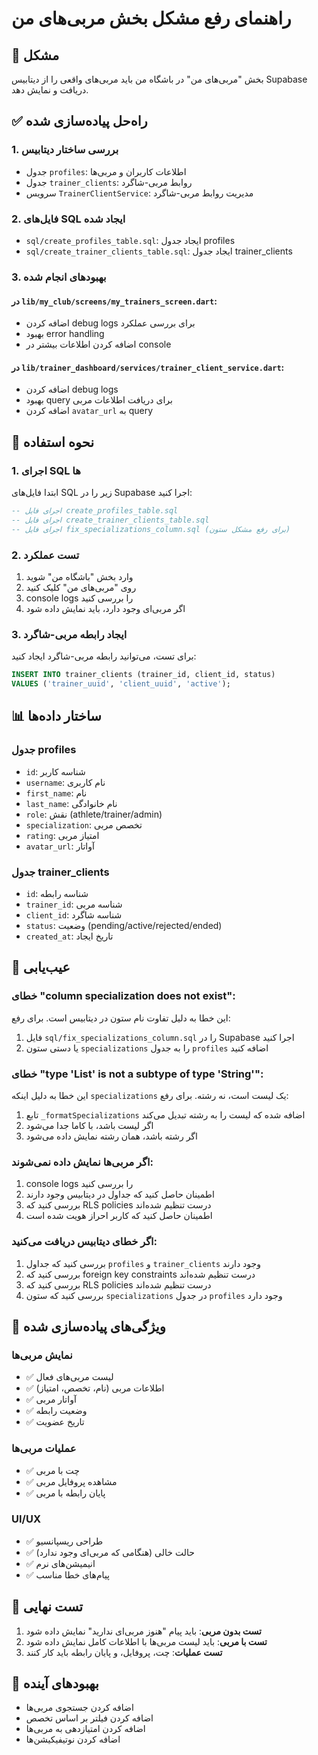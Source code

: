 # راهنمای رفع مشکل بخش مربی‌های من

## 🎯 مشکل
بخش "مربی‌های من" در باشگاه من باید مربی‌های واقعی را از دیتابیس Supabase دریافت و نمایش دهد.

## ✅ راه‌حل پیاده‌سازی شده

### 1. بررسی ساختار دیتابیس
- جدول `profiles`: اطلاعات کاربران و مربی‌ها
- جدول `trainer_clients`: روابط مربی-شاگرد
- سرویس `TrainerClientService`: مدیریت روابط مربی-شاگرد

### 2. فایل‌های SQL ایجاد شده
- `sql/create_profiles_table.sql`: ایجاد جدول profiles
- `sql/create_trainer_clients_table.sql`: ایجاد جدول trainer_clients

### 3. بهبودهای انجام شده

#### در `lib/my_club/screens/my_trainers_screen.dart`:
- اضافه کردن debug logs برای بررسی عملکرد
- بهبود error handling
- اضافه کردن اطلاعات بیشتر در console

#### در `lib/trainer_dashboard/services/trainer_client_service.dart`:
- اضافه کردن debug logs
- بهبود query برای دریافت اطلاعات مربی
- اضافه کردن `avatar_url` به query

## 🔧 نحوه استفاده

### 1. اجرای SQL ها
ابتدا فایل‌های SQL زیر را در Supabase اجرا کنید:
```sql
-- اجرای فایل create_profiles_table.sql
-- اجرای فایل create_trainer_clients_table.sql
-- اجرای فایل fix_specializations_column.sql (برای رفع مشکل ستون)
```

### 2. تست عملکرد
1. وارد بخش "باشگاه من" شوید
2. روی "مربی‌های من" کلیک کنید
3. console logs را بررسی کنید
4. اگر مربی‌ای وجود دارد، باید نمایش داده شود

### 3. ایجاد رابطه مربی-شاگرد
برای تست، می‌توانید رابطه مربی-شاگرد ایجاد کنید:
```sql
INSERT INTO trainer_clients (trainer_id, client_id, status) 
VALUES ('trainer_uuid', 'client_uuid', 'active');
```

## 📊 ساختار داده‌ها

### جدول profiles
- `id`: شناسه کاربر
- `username`: نام کاربری
- `first_name`: نام
- `last_name`: نام خانوادگی
- `role`: نقش (athlete/trainer/admin)
- `specialization`: تخصص مربی
- `rating`: امتیاز مربی
- `avatar_url`: آواتار

### جدول trainer_clients
- `id`: شناسه رابطه
- `trainer_id`: شناسه مربی
- `client_id`: شناسه شاگرد
- `status`: وضعیت (pending/active/rejected/ended)
- `created_at`: تاریخ ایجاد

## 🐛 عیب‌یابی

### خطای "column specialization does not exist":
این خطا به دلیل تفاوت نام ستون در دیتابیس است. برای رفع:
1. فایل `sql/fix_specializations_column.sql` را در Supabase اجرا کنید
2. یا دستی ستون `specializations` را به جدول `profiles` اضافه کنید

### خطای "type 'List<dynamic>' is not a subtype of type 'String'":
این خطا به دلیل اینکه `specializations` یک لیست است، نه رشته. برای رفع:
1. تابع `_formatSpecializations` اضافه شده که لیست را به رشته تبدیل می‌کند
2. اگر لیست باشد، با کاما جدا می‌شود
3. اگر رشته باشد، همان رشته نمایش داده می‌شود

### اگر مربی‌ها نمایش داده نمی‌شوند:
1. console logs را بررسی کنید
2. اطمینان حاصل کنید که جداول در دیتابیس وجود دارند
3. بررسی کنید که RLS policies درست تنظیم شده‌اند
4. اطمینان حاصل کنید که کاربر احراز هویت شده است

### اگر خطای دیتابیس دریافت می‌کنید:
1. بررسی کنید که جداول `profiles` و `trainer_clients` وجود دارند
2. بررسی کنید که foreign key constraints درست تنظیم شده‌اند
3. بررسی کنید که RLS policies درست تنظیم شده‌اند
4. بررسی کنید که ستون `specializations` در جدول `profiles` وجود دارد

## 🚀 ویژگی‌های پیاده‌سازی شده

### نمایش مربی‌ها
- ✅ لیست مربی‌های فعال
- ✅ اطلاعات مربی (نام، تخصص، امتیاز)
- ✅ آواتار مربی
- ✅ وضعیت رابطه
- ✅ تاریخ عضویت

### عملیات مربی‌ها
- ✅ چت با مربی
- ✅ مشاهده پروفایل مربی
- ✅ پایان رابطه با مربی

### UI/UX
- ✅ طراحی ریسپانسیو
- ✅ حالت خالی (هنگامی که مربی‌ای وجود ندارد)
- ✅ انیمیشن‌های نرم
- ✅ پیام‌های خطا مناسب

## 📱 تست نهایی

1. **تست بدون مربی**: باید پیام "هنوز مربی‌ای ندارید" نمایش داده شود
2. **تست با مربی**: باید لیست مربی‌ها با اطلاعات کامل نمایش داده شود
3. **تست عملیات**: چت، پروفایل، و پایان رابطه باید کار کنند

## 🔮 بهبودهای آینده

- اضافه کردن جستجوی مربی‌ها
- اضافه کردن فیلتر بر اساس تخصص
- اضافه کردن امتیازدهی به مربی‌ها
- اضافه کردن نوتیفیکیشن‌ها
